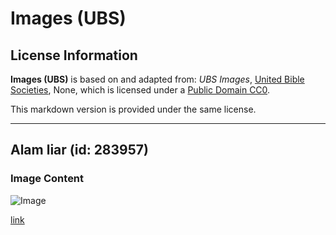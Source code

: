 # Images (UBS)

## License Information

**Images (UBS)** is based on and adapted from: _UBS Images_, [United Bible Societies](https://unitedbiblesocieties.org/), None, which is licensed under a [Public Domain CC0](https://creativecommons.org/public-domain/cc0/).

This markdown version is provided under the same license.



--------------------------------

## Alam liar (id: 283957)

### Image Content

![Image](https://cdn.aquifer.bible/aquifer-content/resources/Media/Wilderness_Desert.jpg)

[link](https://cdn.aquifer.bible/aquifer-content/resources/Media/Wilderness_Desert.jpg)


